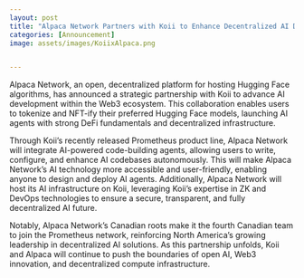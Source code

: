 ```yaml
---
layout: post
title: "Alpaca Network Partners with Koii to Enhance Decentralized AI Development"
categories: [Announcement]
image: assets/images/KoiixAlpaca.png


---
```


Alpaca Network, an open, decentralized platform for hosting Hugging Face algorithms, has announced a strategic partnership with Koii to advance AI development within the Web3 ecosystem. This collaboration enables users to tokenize and NFT-ify their preferred Hugging Face models, launching AI agents with strong DeFi fundamentals and decentralized infrastructure.

Through Koii’s recently released Prometheus product line, Alpaca Network will integrate AI-powered code-building agents, allowing users to write, configure, and enhance AI codebases autonomously. This will make Alpaca Network’s AI technology more accessible and user-friendly, enabling anyone to design and deploy AI agents. Additionally, Alpaca Network will host its AI infrastructure on Koii, leveraging Koii’s expertise in ZK and DevOps technologies to ensure a secure, transparent, and fully decentralized AI future.

Notably, Alpaca Network’s Canadian roots make it the fourth Canadian team to join the Prometheus network, reinforcing North America’s growing leadership in decentralized AI solutions. As this partnership unfolds, Koii and Alpaca will continue to push the boundaries of open AI, Web3 innovation, and decentralized compute infrastructure.










